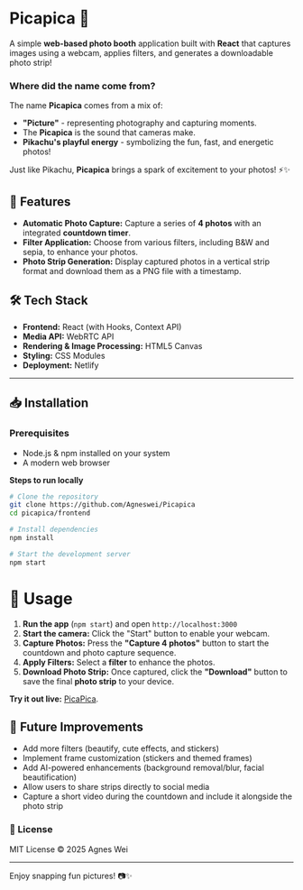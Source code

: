 # Picapica 📸

A simple **web-based photo booth** application built with **React** that captures images using a webcam, applies filters, and generates a downloadable photo strip!

### Where did the name come from?
The name **Picapica** comes from a mix of:
- **"Picture"** - representing photography and capturing moments.
- The **Picapica** is the sound that cameras make.
- **Pikachu's playful energy** - symbolizing the fun, fast, and energetic photos!

Just like Pikachu, **Picapica** brings a spark of excitement to your photos! ⚡✨


## 🚀 Features
- **Automatic Photo Capture:** Capture a series of **4 photos** with an integrated **countdown timer**.
- **Filter Application:** Choose from various filters, including B&W and sepia, to enhance your photos.
- **Photo Strip Generation:** Display captured photos in a vertical strip format and download them as a PNG file with a timestamp.

## 🛠 Tech Stack
- **Frontend:** React (with Hooks, Context API)
- **Media API:** WebRTC API
- **Rendering & Image Processing:** HTML5 Canvas
- **Styling:** CSS Modules
- **Deployment:** Netlify

---

## 📥 Installation
### **Prerequisites**
- Node.js & npm installed on your system
- A modern web browser

**Steps to run locally**
```sh
# Clone the repository
git clone https://github.com/Agneswei/Picapica
cd picapica/frontend

# Install dependencies
npm install

# Start the development server
npm start
```

# 📸 Usage
1. **Run the app** (`npm start`) and open `http://localhost:3000`
2. **Start the camera:** Click the "Start" button to enable your webcam.
3. **Capture Photos:** Press the **"Capture 4 photos"** button to start the countdown and photo capture sequence.
4. **Apply Filters:** Select a **filter** to enhance the photos.
5. **Download Photo Strip:** Once captured, click the **"Download"** button to save the final **photo strip** to your device.

**Try it out live:** [PicaPica](https://picapicaa.netlify.app/).

## 🔧 Future Improvements
- Add more filters (beautify, cute effects, and stickers)
- Implement frame customization (stickers and themed frames)
- Add AI-powered enhancements (background removal/blur, facial beautification)
- Allow users to share strips directly to social media
- Capture a short video during the countdown and include it alongside the photo strip


### 📜 License
MIT License © 2025 Agnes Wei

---
Enjoy snapping fun pictures! 📷✨
